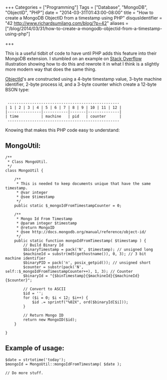 +++
Categories = ["Programming"]
Tags = ["Database", "MongoDB", "ObjectID", "PHP"]
date = "2014-03-31T01:43:00-08:00"
title = "How to create a MongoDB ObjectID from a timestamp using PHP"
disqusIdentifier = "42 http://www.richardsumilang.com/blog/?p=42"
aliases = ["/blog/2014/03/31/how-to-create-a-mongodb-objectid-from-a-timestamp-using-php"]

+++

This is a useful tidbit of code to have until PHP adds this feature into their
MongoDB extension. I stumbled on an example on
[Stack Overflow](http://stackoverflow.com/questions/14370143/create-mongodb-objectid-from-date-in-the-past-using-php-driver "Create MongoDB ObjectID from date in the past using PHP driver")
illustration showing how to do this and rewrote it in what I think is a slightly
more modern way that does the same thing.

[ObjectId](http://docs.mongodb.org/manual/reference/object-id/ "ObjectId - MongoDB Manual 2.4.9")'s
are constructed using a 4-byte timestamp value, 3-byte machine identifier, 2-byte process id, and a 3-byte counter which create a 12-byte BSON type:


<pre><code>
 --------------------------------------------------
| 1 | 2 | 3 | 4 | 5 | 6 | 7 | 8 | 9 | 10 | 11 | 12 |
|---------------|-----------|-------|--------------|
| time          | machine   | pid   | counter      |
 --------------------------------------------------
</code></pre>


Knowing that makes this PHP code easy to understand:

## MongoUtil:

<pre><code class="language-php" title="MongoUtil.php">/**
 * Class MongoUtil.
 */
class MongoUtil {

	/**
	 * This is needed to keep documents unique that have the same timestamp.
	 * @var integer
	 * @see $timestamp
	 */
	public static $_mongoIdFromTimestampCounter = 0;

	/**
	 * Mongo Id From Timestamp
	 * @param integer $timestamp
	 * @return MongoID
	 * @see http://docs.mongodb.org/manual/reference/object-id/
	 */
	public static function mongoIdFromTimestamp( $timestamp ) {
		// Build Binary Id
		$binaryTimestamp = pack('N', $timestamp); // unsigned long
		$machineId = substr(md5(gethostname()), 0, 3); // 3 bit machine identifier
		$binaryPID = pack('n', posix_getpid()); // unsigned short
		$counter = substr(pack('N', self::$_mongoIdFromTimestampCounter++), 1, 3); // Counter
		$binaryId = "{$binTimestamp}{$machineId}{$machineId}{$counter}";

		// Convert to ASCII
		$id = '';
		for ($i = 0; $i &lt; 12; $i++) {
			$id .= sprintf("%02X", ord($binaryId[$i]));
		}

		// Return Mongo ID
		return new MongoID($id);
	}

}</code></pre>


## Example of usage:


<pre><code class="language-php" title="Example">$date = strtotime('today');
$mongoId = MongoUtil::mongoIdFromTimestamp( $date );

// Do more stuff.</code></pre>
